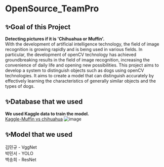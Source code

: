 # OpenSource_TeamPro
## ✨Goal of this Project 
<b>Detecting pictures if it is 'Chihuahua or Muffin'.</b>  
With the development of artificial intelligence technology, the field of image recognition is growing rapidly and is being used in various fields. In particular, the development of openCV technology has achieved groundbreaking results in the field of image recognition, increasing the convenience of daily life and opening new possibilities.
This project aims to develop a system to distinguish objects such as dogs using openCV technologies. It aims to create a model that can distinguish accurately by effectively learning the characteristics of generally similar objects and the types of dogs.

## ✨Database that we used
<b>We used Kaggle data to train the model.</b>  
[Kaggle-Muffin vs chihuahua](https://www.kaggle.com/datasets/samuelcortinhas/muffin-vs-chihuahua-image-classification) 
![image](https://github.com/user-attachments/assets/fcefcfc4-54c5-43aa-8394-cb1c3c6586b6)

## ✨Model that we used
김민규 - VggNet   
박민서 - YOLO  
백송희 - ResNet
